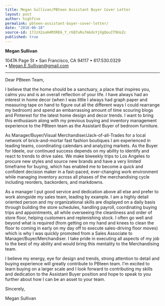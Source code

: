 ```yaml
---
title: Megan Sullivan/PBteen Assistant Buyer Cover Letter
layout: post
author: highfive
permalink: pbteen-assistant-buyer-cover-letter/
date: "2016-06-18"
source-id: 17JzX2ouH4M3RE6_Y_rGQ7uRu7mGdsYjXgQouIT9UoZc
published: true
---
```

**Megan Sullivan**

1047A Page St • San Francisco, CA 94117 • 617.530.0329 • [Megan.E.Sullivan@gmail.com](mailto:Megan.E.Sullivan@gmail.com)

___________________________

Dear PBteen Team, 

I believe that the home should be a sanctuary, a place that inspires you, calms you and is an overall reflection of your life.  I have always had an interest in home decor (when I was little I always had graph paper and measuring tape on hand to figure out all the different ways I could rearrange my bedroom) and spend an embarrassing amount of time scouring blogs and Pinterest for the latest home design and decor trends.  I want to bring this enthusiasm along with my previous buying and inventory management experience to the PBteen team as the Assistant Buyer of bedroom furniture.

As Manager/Buyer/Visual Merchandiser/Jack-of-all-Trades for a local network of brick-and-mortar fast fashion boutiques I am experienced in leading teams, coordinating calendars and analyzing markets.  As the Buyer for Ideele, our continued success depends on my ability to identify and react  to trends to drive sales. We make biweekly trips to Los Angeles to procure new styles and source new brands and have a very limited timeframe for buying, which has enabled me to become a quick and confident decision maker in a fast-paced, ever-changing work environment while managing inventory across all phases of the merchandising cycle including reorders, backorders, and markdowns.

As a manager I put good service and dedication above all else and prefer to work alongside my sales team, leading by example. I am a highly detail oriented person and my organizational skills are displayed on a daily basis through building the store schedules, handling payroll, coordinating buying trips and appointments, all while overseeing the cleanliness and order of store floor, helping customers and replenishing stock. I often go well and beyond what is required (from getting on my hand and knees to clean the floor to coming in early on my day off to execute sales-driving floor moves) which is why I was quickly promoted from a Sales Associate to Manager/Buyer/Merchandiser. I take pride in executing all aspects of my job to the best of my ability and would bring this mentality to the Merchandising team. 

I believe my energy, eye for design and trends, strong attention to detail and buying experience will greatly contribute to PBteen team.  I'm excited to learn buying on a larger scale and I look forward to contributing my skills and dedication to the Assistant Buyer position and hope to speak to you further about how I can be an asset to your team.  

Sincerely, 

Megan Sullivan 

